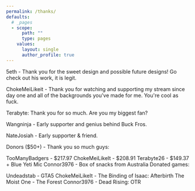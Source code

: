 ```yaml
---
permalink: /thanks/
defaults:
  # _pages
  - scope:
      path: ""
      type: pages
    values:
      layout: single
      author_profile: true
---
```

5eth - Thank you for the sweet design and possible future designs! Go check out his work, it is legit.

ChokeMeiLikeit - Thank you for watching and supporting my stream since day one and all of the backgrounds you've made for me. You're cool as fuck.

Terabyte: Thank you for so much. Are you my biggest fan?

Wangninja - Early supporter and genius behind Buck Fros.

NateJosiah - Early supporter & friend.

Donors ($50+) - Thank you so much guys:

TooManyBadgers - $217.97
ChokeMeiLikeIt - $208.91
Terabyte26 - $149.37 + Blue Yeti Mic
Connor3976 - Box of snacks from Australia
Donated games:

Undeadstab - GTA5
ChokeMeiLikeIt - The Binding of Isaac: Afterbirth
The Moist One - The Forest
Connor3976 - Dead Rising: OTR
